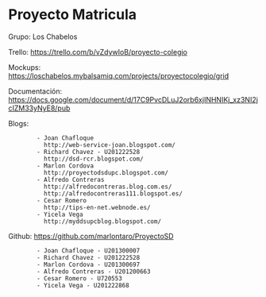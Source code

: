 Proyecto Matricula 
==========================
Grupo: 		Los Chabelos

Trello: 	https://trello.com/b/vZdywIoB/proyecto-colegio

Mockups: 	https://loschabelos.mybalsamiq.com/projects/proyectocolegio/grid

Documentación:	https://docs.google.com/document/d/17C9PvcDLuJ2orb6xjINHNIKj_xz3NI2jcIZM33yNyE8/pub

Blogs:
	
			- Joan Chafloque
			  http://web-service-joan.blogspot.com/
			- Richard Chavez - U201222528
			  http://dsd-rcr.blogspot.com/
			- Marlon Cordova
			  http://proyectodsdupc.blogspot.com/
			- Alfredo Contreras
			  http://alfredocontreras.blog.com.es/
			  http://alfredocontreras111.blogspot.es/
			- Cesar Romero
			  http://tips-en-net.webnode.es/
			- Yicela Vega
			  http://myddsupcblog.blogspot.com/

Github: https://github.com/marlontaro/ProyectoSD

			- Joan Chafloque - U201300007
			- Richard Chavez - U201222528
			- Marlon Cordova - U201300697
			- Alfredo Contreras - U201200663
			- Cesar Romero - U720553
			- Yicela Vega - U201222868

